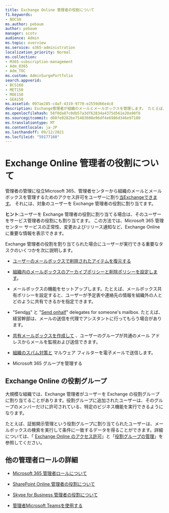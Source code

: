 ```yaml
---
title: Exchange Online 管理者の役割について
f1.keywords:
- NOCSH
ms.author: pebaum
author: pebaum
manager: scotv
audience: Admin
ms.topic: overview
ms.service: o365-administration
localization_priority: Normal
ms.collection:
- M365-subscription-management
- Adm_O365
- Adm_TOC
ms.custom: AdminSurgePortfolio
search.appverid:
- BCS160
- MET150
- MOE150
- GEA150
ms.assetid: 097ae285-c4af-4319-9770-e2559d66e4c8
description: Exchange管理者が組織のメールとメールボックスを管理します。 たとえば、ユーザーのメールボックス内の削除済みアイテムを回復します。
ms.openlocfilehash: 58f0da87c0db57a3df62834a4375d561e20a98f8
ms.sourcegitcommit: d08fe0282be75483608e96df4e6986d346e97180
ms.translationtype: MT
ms.contentlocale: ja-JP
ms.lasthandoff: 09/12/2021
ms.locfileid: "59177160"
---
```

# <a name="about-the-exchange-online-admin-role"></a>Exchange Online 管理者の役割について

管理者の管理に役立Microsoft 365、管理者センターから組織[](assign-admin-roles.md)のメールとメールボックスを管理するためのアクセス許可をユーザーに割り[当Exchangeできます](/exchange/exchange-admin-center)。 それには、対象のユーザーを Exchange 管理者の役割に割り当てます。
  
 **ヒント**:ユーザーを Exchange 管理者の役割に割り当てる場合は、そのユーザーをサービス管理者の役割にも割り当てます。 この方法では、Microsoft 365 管理センター サービスの正常性、変更およびリリース通知など、Exchange Onlineに重要な情報を表示できます。

Exchange 管理者の役割を割り当てられた場合にユーザーが実行できる重要なタスクのいくつかを次に説明します。
  
- [ユーザーのメールボックスで削除されたアイテムを復元する](/Exchange/recipients-in-exchange-online/manage-user-mailboxes/recover-deleted-messages)

- [組織内のメールボックスのアーカイブポリシーと削除ポリシーを設定します](../../compliance/set-up-an-archive-and-deletion-policy-for-mailboxes.md)。

- メールボックスの機能をセットアップします。たとえば、メールボックス共有ポリシーを設定すると、ユーザーが予定表や連絡先の情報を組織外の人とどのように共有できるかを指定できます。

- "Send[as](give-mailbox-permissions-to-another-user.md#send-email-from-another-users-mailbox)" と "[Send onhalf](give-mailbox-permissions-to-another-user.md#send-email-on-behalf-of-another-user)" delegates for someone's mailbox. たとえば、経営幹部は、メールの送信を代理でアシスタントに行ってもらう場合があります。

- [共有メールボックスを作成して](../email/create-a-shared-mailbox.md) 、ユーザーのグループが共通のメール アドレスからメールを監視および送信できます。

- [組織のスパム対策と](../../security/office-365-security/anti-spam-protection.md) マルウェア フィルターを電子メールで送信します。

- Microsoft 365 グループを管理する

## <a name="exchange-online-role-groups"></a>Exchange Online の役割グループ

大規模な組織では、Exchange 管理者がユーザーを Exchange の役割グループに割り当てることがあります。役割グループに追加されたユーザーは、そのグループのメンバーだけに許可されている、特定のビジネス機能を実行できるようになります。
  
 たとえば、証拠開示管理という役割グループに割り当てられたユーザーは、メールボックスの検索を実行して条件に一致するデータを得ることができます。詳細については、「 [Exchange Online のアクセス許可](/exchange/permissions-exo/permissions-exo)」と「[役割グループの管理](/exchange/manage-role-groups-exchange-2013-help)」を参照してください。
  
## <a name="learn-about-other-admin-roles"></a>他の管理者ロールの詳細

- [Microsoft 365 管理者ロールについて](about-admin-roles.md)

- [SharePoint Online 管理者の役割について](/sharepoint/sharepoint-admin-role)

- [Skype for Business 管理者の役割について](/skypeforbusiness/skype-for-business-online)

- [管理者Microsoft Teamsを使用する](/MicrosoftTeams/using-admin-roles)